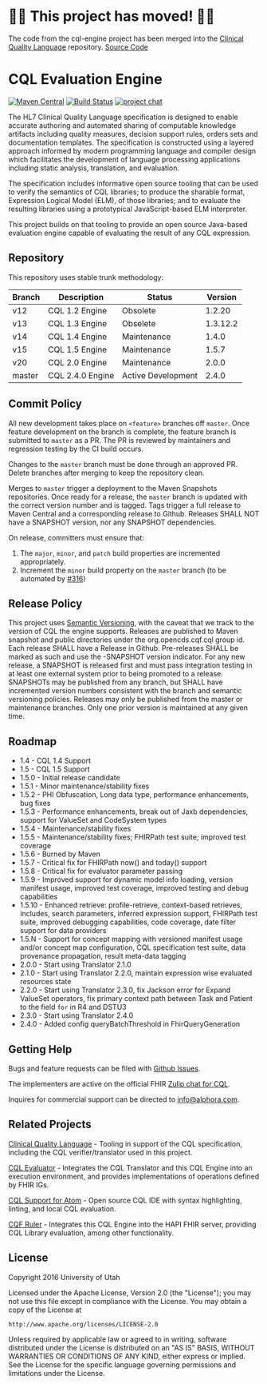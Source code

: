 # :rotating_light::rotating_light: This project has moved! :rotating_light::rotating_light: #

The code from the cql-engine project has been merged into the [Clinical Quality Language](https://github.com/cqframework/clinical_quality_language) repository. [Source Code](https://github.com/cqframework/clinical_quality_language/tree/master/Src/java)


# CQL Evaluation Engine

[![Maven Central](https://maven-badges.herokuapp.com/maven-central/org.opencds.cqf.cql/engine/badge.svg)](https://maven-badges.herokuapp.com/maven-central/org.opencds.cqf.cql/engine) [![Build Status](https://www.travis-ci.com/DBCG/cql_engine.svg?branch=master)](https://www.travis-ci.com/DBCG/cql_engine) [![project chat](https://img.shields.io/badge/zulip-join_chat-brightgreen.svg)](https://chat.fhir.org/#narrow/stream/179220-cql)

The HL7 Clinical Quality Language specification is designed to enable accurate authoring and automated sharing of computable knowledge artifacts including quality measures, decision support rules, orders sets and documentation templates. The specification is constructed using a layered approach informed by modern programming language and compiler design which facilitates the development of language processing applications including static analysis, translation, and evaluation.

The specification includes informative open source tooling that can be used to verify the semantics of CQL libraries; to produce the sharable format, Expression Logical Model (ELM), of those libraries; and to evaluate the resulting libraries using a prototypical JavaScript-based ELM interpreter.

This project builds on that tooling to provide an open source Java-based evaluation engine capable of evaluating the result of any CQL expression.

## Repository

This repository uses stable trunk methodology:

|Branch|Description|Status| Version
|----|----|----|----------|
|v12|CQL 1.2 Engine|Obsolete| 1.2.20   |
|v13|CQL 1.3 Engine|Obselete| 1.3.12.2 |
|v14|CQL 1.4 Engine|Maintenance| 1.4.0    |
|v15|CQL 1.5 Engine|Maintenance| 1.5.7    |
|v20|CQL 2.0 Engine|Maintenance| 2.0.0    |
|master|CQL 2.4.0 Engine|Active Development| 2.4.0    |

## Commit Policy

All new development takes place on `<feature>` branches off `master`. Once feature development on the branch is complete, the feature branch is submitted to `master` as a PR. The PR is reviewed by maintainers and regression testing by the CI build occurs.

Changes to the `master` branch must be done through an approved PR. Delete branches after merging to keep the repository clean.

Merges to `master` trigger a deployment to the Maven Snapshots repositories. Once ready for a release, the `master` branch is updated with the correct version number and is tagged. Tags trigger a full release to Maven Central and a corresponding release to Github. Releases SHALL NOT have a SNAPSHOT version, nor any SNAPSHOT dependencies.

On release, committers must ensure that:

1. The `major`, `minor`, and `patch` build properties are incremented appropriately.
2. Increment the `minor` build property on the `master` branch (to be automated by [#316](https://github.com/DBCG/cql_engine/issues/316))

## Release Policy

This project uses [Semantic Versioning](http://semver.org), with the caveat that we track to the version of CQL the engine supports. Releases are published to Maven snapshot and public directories under the org.opencds.cqf.cql group id. Each release SHALL have a Release in Github. Pre-releases SHALL be marked as such and use the -SNAPSHOT version indicator. For any new release, a SNAPSHOT is released first and must pass integration testing in at least one external system prior to being promoted to a release. SNAPSHOTs may be published from any branch, but SHALL have incremented version numbers consistent with the branch and semantic versioning policies. Releases may only be published from the master or maintenance branches. Only one prior version is maintained at any given time.

## Roadmap

* 1.4 - CQL 1.4 Support
* 1.5 - CQL 1.5 Support
* 1.5.0 - Initial release candidate
* 1.5.1 - Minor maintenance/stability fixes
* 1.5.2 - PHI Obfuscation, Long data type, performance enhancements, bug fixes
* 1.5.3 - Performance enhancements, break out of Jaxb dependencies, support for ValueSet and CodeSystem types
* 1.5.4 - Maintenance/stability fixes
* 1.5.5 - Maintenance/stability fixes; FHIRPath test suite; improved test coverage
* 1.5.6 - Burned by Maven
* 1.5.7 - Critical fix for FHIRPath now() and today() support
* 1.5.8 - Critical fix for evaluator parameter passing
* 1.5.9 - Improved support for dynamic model info loading, version manifest usage, improved test coverage, improved testing and debug capabilities
* 1.5.10 - Enhanced retrieve: profile-retrieve, context-based retrieves, includes, search parameters, inferred expression support, FHIRPath test suite, improved debugging capabilities, code coverage, date filter support for data providers
* 1.5.N - Support for concept mapping with versioned manifest usage and/or concept map configuration, CQL specification test suite, data provenance propagation, result meta-data tagging
* 2.0.0 - Start using  Translator 2.1.0
* 2.1.0 - Start using  Translator 2.2.0, maintain expression wise evaluated resources state
* 2.2.0 - Start using  Translator 2.3.0, fix Jackson error for Expand ValueSet operators, fix primary context path between Task and Patient to the field `for` in R4 and DSTU3
* 2.3.0 - Start using  Translator 2.4.0
* 2.4.0 - Added config queryBatchThreshold in FhirQueryGeneration

## Getting Help

Bugs and feature requests can be filed with [Github Issues](https://github.com/DBCG/cql_engine/issues).

The implementers are active on the official FHIR [Zulip chat for CQL](https://chat.fhir.org/#narrow/stream/179220-cql).

Inquires for commercial support can be directed to [info@alphora.com](info@alphora.com).

## Related Projects

[Clinical Quality Language](https://github.com/cqframework/clinical_quality_language) - Tooling in support of the CQL specification, including the CQL verifier/translator used in this project.

[CQL Evaluator](https://github.com/DBCG/cql-evaluator) - Integrates the CQL Translator and this CQL Engine into an execution environment, and provides implementations of operations defined by FHIR IGs.

[CQL Support for Atom](https://atom.io/packages/language-cql) - Open source CQL IDE with syntax highlighting, linting, and local CQL evaluation.

[CQF Ruler](https://github.com/DBCG/cqf-ruler) - Integrates this CQL Engine into the HAPI FHIR server, providing CQL Library evaluation, among other functionality.

## License

Copyright 2016 University of Utah

Licensed under the Apache License, Version 2.0 (the "License");
you may not use this file except in compliance with the License.
You may obtain a copy of the License at

    http://www.apache.org/licenses/LICENSE-2.0

Unless required by applicable law or agreed to in writing, software
distributed under the License is distributed on an "AS IS" BASIS,
WITHOUT WARRANTIES OR CONDITIONS OF ANY KIND, either express or implied.
See the License for the specific language governing permissions and
limitations under the License.
